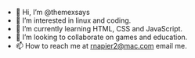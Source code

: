 - 👋 Hi, I’m @themexsays
- 👀 I’m interested in linux and coding.  
- 🌱 I’m currently learning HTML, CSS and JavaScript.
- 💞️ I’m looking to collaborate on games and education.  
- 📫 How to reach me at rnapier2@mac.com email me.

<!---
themexsays/themexsays is a ✨ special ✨ repository because its `README.md` (this file) appears on your GitHub profile.
You can click the Preview link to take a look at your changes.
--->
